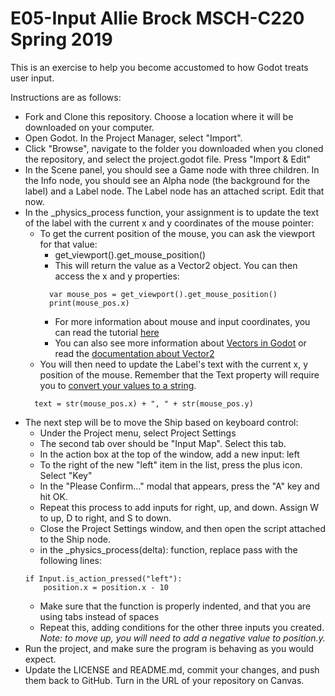 # E05-Input Allie Brock MSCH-C220 Spring 2019

This is an exercise to help you become accustomed to how Godot treats user input.

Instructions are as follows:
 - Fork and Clone this repository. Choose a location where it will be downloaded on your computer.
 - Open Godot. In the Project Manager, select "Import".
 - Click "Browse", navigate to the folder you downloaded when you cloned the repository, and select the project.godot file. Press "Import & Edit"
 - In the Scene panel, you should see a Game node with three children. In the Info node, you should see an Alpha node (the background for the label) and a Label node. The Label node has an attached script. Edit that now.
 - In the _physics_process function, your assignment is to update the text of the label with the current x and y coordinates of the mouse pointer:
   - To get the current position of the mouse, you can ask the viewport for that value:
     - get_viewport().get_mouse_position()
     - This will return the value as a Vector2 object. You can then access the x and y properties:
     ```
       var mouse_pos = get_viewport().get_mouse_position()
       print(mouse_pos.x)
     ```
     - For more information about mouse and input coordinates, you can read the tutorial [here](https://docs.godotengine.org/en/3.1/tutorials/inputs/mouse_and_input_coordinates.html)
     - You can also see more information about [Vectors in Godot](https://docs.godotengine.org/en/3.1/tutorials/math/vector_math.html) or read the [documentation about Vector2](https://docs.godotengine.org/en/3.1/classes/class_vector2.html)
   - You will then need to update the Label's text with the current x, y position of the mouse. Remember that the Text property will require you to [convert your values to a string](https://godotengine.org/qa/225/how-do-you-convert-between-built-in-types).
   ```
     text = str(mouse_pos.x) + ", " + str(mouse_pos.y)
   ```
 - The next step will be to move the Ship based on keyboard control:
   - Under the Project menu, select Project Settings
   - The second tab over should be "Input Map". Select this tab.
   - In the action box at the top of the window, add a new input: left
   - To the right of the new "left" item in the list, press the plus icon. Select "Key"
   - In the "Please Confirm…" modal that appears, press the "A" key and hit OK.
   - Repeat this process to add inputs for right, up, and down. Assign W to up, D to right, and S to down.
   - Close the Project Settings window, and then open the script attached to the Ship node.
   - in the _physics_process(delta): function, replace pass with the following lines:
    ```
    if Input.is_action_pressed("left"):
        position.x = position.x - 10
    ```
   - Make sure that the function is properly indented, and that you are using tabs instead of spaces
   - Repeat this, adding conditions for the other three inputs you created. *Note: to move up, you will need to add a negative value to position.y.*
 - Run the project, and make sure the program is behaving as you would expect.
 - Update the LICENSE and README.md, commit your changes, and push them back to GitHub. Turn in the URL of your repository on Canvas.


